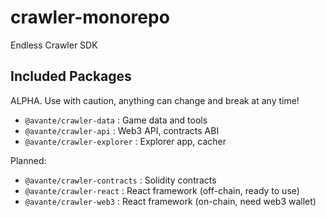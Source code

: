 # crawler-monorepo

Endless Crawler SDK

## Included Packages

ALPHA. Use with caution, anything can change and break at any time!

* `@avante/crawler-data` : Game data and tools
* `@avante/crawler-api` : Web3 API, contracts ABI
* `@avante/crawler-explorer` : Explorer app, cacher

Planned:

* `@avante/crawler-contracts` : Solidity contracts
* `@avante/crawler-react` : React framework (off-chain, ready to use)
* `@avante/crawler-web3` : React framework (on-chain, need web3 wallet)
